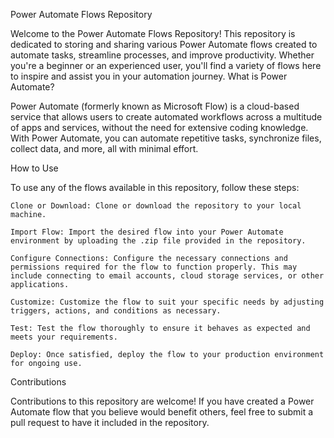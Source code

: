 Power Automate Flows Repository

Welcome to the Power Automate Flows Repository! This repository is dedicated to storing and sharing various Power Automate flows created to automate tasks, streamline processes, and improve productivity. Whether you're a beginner or an experienced user, you'll find a variety of flows here to inspire and assist you in your automation journey.
What is Power Automate?

Power Automate (formerly known as Microsoft Flow) is a cloud-based service that allows users to create automated workflows across a multitude of apps and services, without the need for extensive coding knowledge. With Power Automate, you can automate repetitive tasks, synchronize files, collect data, and more, all with minimal effort.


How to Use

To use any of the flows available in this repository, follow these steps:

    Clone or Download: Clone or download the repository to your local machine.

    Import Flow: Import the desired flow into your Power Automate environment by uploading the .zip file provided in the repository.

    Configure Connections: Configure the necessary connections and permissions required for the flow to function properly. This may include connecting to email accounts, cloud storage services, or other applications.

    Customize: Customize the flow to suit your specific needs by adjusting triggers, actions, and conditions as necessary.

    Test: Test the flow thoroughly to ensure it behaves as expected and meets your requirements.

    Deploy: Once satisfied, deploy the flow to your production environment for ongoing use.



Contributions

Contributions to this repository are welcome! If you have created a Power Automate flow that you believe would benefit others, feel free to submit a pull request to have it included in the repository.